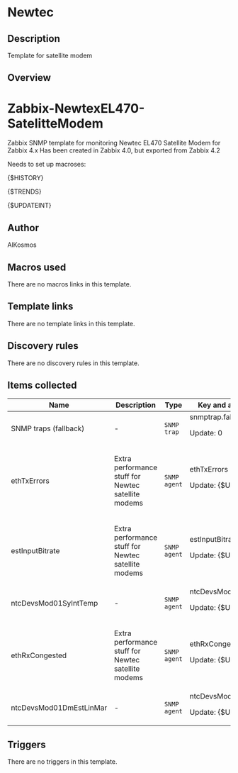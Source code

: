 # Newtec

## Description

Template for satellite modem

## Overview

Zabbix-NewtexEL470-SatelitteModem
=================================


Zabbix SNMP template for monitoring Newtec EL470 Satellite Modem for Zabbix 4.x Has been created in Zabbix 4.0, but exported from Zabbix 4.2


Needs to set up macroses:


{$HISTORY}


{$TRENDS}


{$UPDATEINT}



## Author

AlKosmos

## Macros used

There are no macros links in this template.

## Template links

There are no template links in this template.

## Discovery rules

There are no discovery rules in this template.

## Items collected

|Name|Description|Type|Key and additional info|
|----|-----------|----|----|
|SNMP traps (fallback)|<p>-</p>|`SNMP trap`|snmptrap.fallback<p>Update: 0</p>|
|ethTxErrors|<p>Extra performance stuff for Newtec satellite modems</p>|`SNMP agent`|ethTxErrors<p>Update: {$UPDATEINT}</p>|
|estInputBitrate|<p>Extra performance stuff for Newtec satellite modems</p>|`SNMP agent`|estInputBitrate<p>Update: {$UPDATEINT}</p>|
|ntcDevsMod01SyIntTemp|<p>-</p>|`SNMP agent`|ntcDevsMod01SyIntTemp<p>Update: {$UPDATEINT}</p>|
|ethRxCongested|<p>Extra performance stuff for Newtec satellite modems</p>|`SNMP agent`|ethRxCongested<p>Update: {$UPDATEINT}</p>|
|ntcDevsMod01DmEstLinMar|<p>-</p>|`SNMP agent`|ntcDevsMod01DmEstLinMar<p>Update: {$UPDATEINT}</p>|


## Triggers

There are no triggers in this template.

